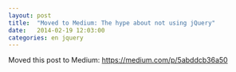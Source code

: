 ```yaml
---
layout: post
title:  "Moved to Medium: The hype about not using jQuery"
date:   2014-02-19 12:03:00
categories: en jquery
---
```


 Moved this post to Medium: https://medium.com/p/5abddcb36a50